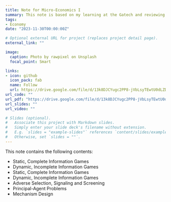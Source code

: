 ```yaml
---
title: Note for Micro-Economics I
summary: This note is based on my learning at the Gatech and reviewing several different textbooks. Thanks a lot to Professor Hustin Burkett's excellent teaching!
tags:
- Economy
date: "2023-11-30T00:00:00Z"

# Optional external URL for project (replaces project detail page).
external_link: ""

image:
  caption: Photo by rawpixel on Unsplash
  focal_point: Smart

links:
- icon: github
  icon_pack: fab
  name: Follow
  url: https://drive.google.com/file/d/13k8DJCYugc2PP8-jVbLsyTEwtU0dLZDu/view?usp=sharing](https://flowus.cn/share/8bb146c2-8839-4acf-b7e1-16087c891ee4【FlowUs 息流】Micro-Econ Notes II)
url_code: ""
url_pdf: "https://drive.google.com/file/d/13k8DJCYugc2PP8-jVbLsyTEwtU0dLZDu/view?usp=sharing](https://flowus.cn/share/8bb146c2-8839-4acf-b7e1-16087c891ee4【FlowUs 息流】Micro-Econ Notes II)"
url_slides: ""
url_video: ""

# Slides (optional).
#   Associate this project with Markdown slides.
#   Simply enter your slide deck's filename without extension.
#   E.g. `slides = "example-slides"` references `content/slides/example-slides.md`.
#   Otherwise, set `slides = ""`.
---
```


This note contains the following contents: 
  * Static, Complete Information Games
  * Dynamic, Incomplete Information Games
  * Static, Complete Information Games
  * Dynamic, Incomplete Information Games
  * Adverse Selection, Signaling and Screening
  * Principal-Agent Problems
  * Mechanism Design
